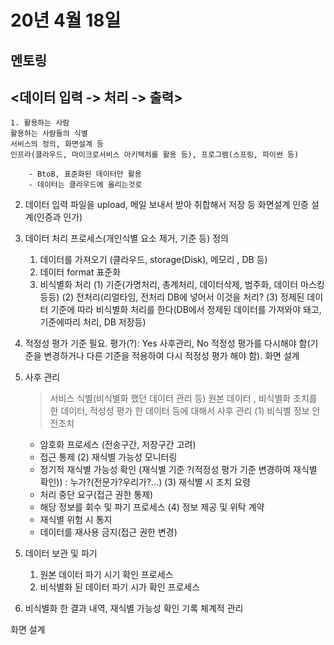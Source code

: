# 20년 4월 18일

## 멘토링

## <데이터 입력 -> 처리 -> 출력>
    1. 활용하는 사람
    활용하는 사람들의 식별
    서비스의 정의, 화면설계 등
    인프라(클라우드, 마이크로서비스 아키텍처를 활용 등), 프로그램(스프링, 파이썬 등)
    
        - BtoB, 표준화된 데이터만 활용
        - 데이터는 클라우드에 올리는것로
    

2. 데이터 입력
   파일을 upload,  메일 보내서 받아 취합해서 저장 등
   화면설계
   인증 설계(인증과 인가)

3. 데이터 처리
   프로세스(개인식별 요소 제거, 기준 등) 정의
   1) 데이터를 가져오기 (클라우드, storage(Disk), 메모리 , DB 등)
   2) 데이터 format  표준화
   3) 비식별화 처리
        (1) 기준(가명처리, 총계처리, 데이터삭제, 범주화, 데이터 마스킹 등등)
        (2) 전처리(리얼타임, 전처리 DB에 넣어서 이것을 처리?
        (3) 정제된 데이터 기준에 따라 비식별화 처리를 한다(DB에서 정제된 데이터를 가져와야 돼고, 기준에따리 처리, DB 저장등)

4. 적정성 평가
   기준 필요. 
   평가(?):  Yes 사후관리,  No 적정성 평가를 다시해야 함(기준을 변경하거나 다른 기준을 적용하여 다시 적정성 평가 해야 함).
   화면 설계

5. 사후 관리
    > 서비스 식별(비식별화 했던 데이터 관리 등) 원본 데이터 , 비식별화 조치를 한 데이터, 적성성 평가 한 데이터 등에 대해서 사후 관리
(1) 비식별 정보 안전조치
    - 암호화 프로세스 (전송구간, 저장구간 고려)
    - 접근 통제
(2) 재식별 가능성 모니터링
    - 정기적 재식별 가능성 확인 (재식별 기준 ?(적정성 평가 기준 변경하여 재식별 확인)) : 누가?(전문가?우리가?...)
(3) 재식별 시 조치 요령
    - 처리 중단 요구(접근 권한 통제)
    - 해당 정보를 회수 및 파기 프로세스
(4) 정보 제공 및 위탁 계약
    - 재식별 위험 시 통지
    - 데이터를 재사용 금지(접근 권한 변경)

5) 데이터 보관 및 파기
    1) 원본 데이터 파기 시기 확인 프로세스
    2) 비식별화 된 데이터 파기 시가 확인 프로세스

6) 비식별화 한 결과 내역, 재식별 가능성 확인 기록 체계적 관리

화면 설계